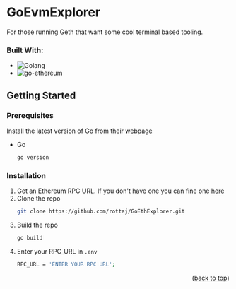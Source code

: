 # GoEvmExplorer

For those running Geth that want some cool terminal based tooling.

### Built With:

* ![Golang](https://img.shields.io/badge/go-%2300ADD8.svg?style=for-the-badge&logo=go&logoColor=white)
* ![go-ethereum](https://img.shields.io/badge/Ethereum-3C3C3D?style=for-the-badge&logo=Ethereum&logoColor=white)


<!-- GETTING STARTED -->
## Getting Started

### Prerequisites
Install the latest version of Go from their [webpage](https://go.dev/doc/install)
* Go
  ```sh
  go version
  ```

### Installation
1. Get an Ethereum RPC URL. If you don't have one you can fine one [here](https://www.alchemy.com/)
2. Clone the repo
   ```sh
   git clone https://github.com/rottaj/GoEthExplorer.git
   ```
3. Build the repo
   ```sh
   go build
   ```
4. Enter your RPC_URL in `.env`
   ```sh
   RPC_URL = 'ENTER YOUR RPC URL';
   ```

<p align="right">(<a href="#readme-top">back to top</a>)</p>
